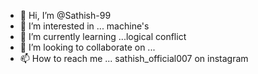 - 👋 Hi, I’m @Sathish-99
- 👀 I’m interested in ... machine's
- 🌱 I’m currently learning ...logical conflict 
- 💞️ I’m looking to collaborate on ...
- 📫 How to reach me ... sathish_official007 on instagram 

<!---
Sathish-99/Sathish-99 is a ✨ special ✨ repository because its `README.md` (this file) appears on your GitHub profile.
You can click the Preview link to take a look at your changes.
--->
